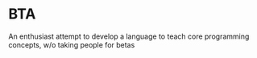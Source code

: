 # BTA
An enthusiast attempt to develop a language to teach core programming concepts, w/o taking people for betas 
